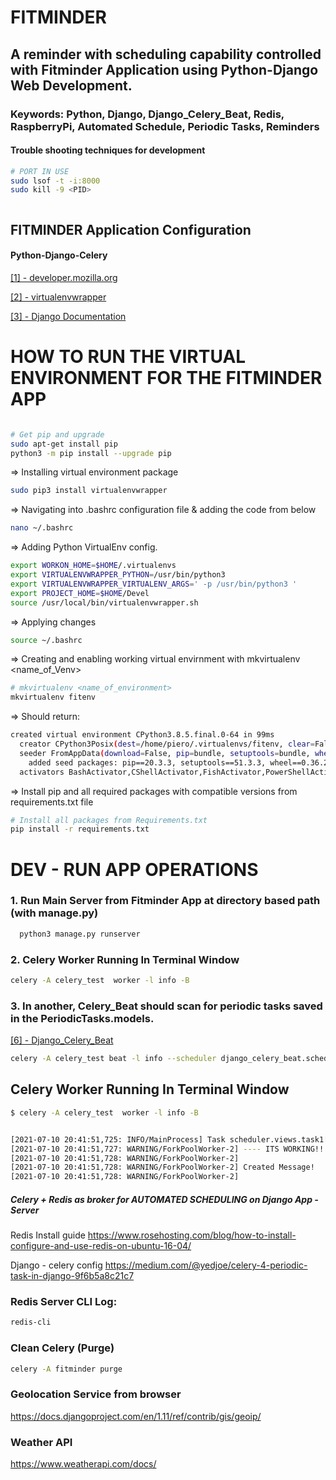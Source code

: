 # FITMINDER 

## A reminder with scheduling capability controlled with Fitminder Application using Python-Django Web Development.

### Keywords: Python, Django, Django_Celery_Beat, Redis, RaspberryPi, Automated Schedule, Periodic Tasks, Reminders


#### Trouble shooting techniques for development
```bash
# PORT IN USE
sudo lsof -t -i:8000
sudo kill -9 <PID>
```

```bash 
```
## FITMINDER Application Configuration

#### Python-Django-Celery 

[[1] - developer.mozilla.org ](https://developer.mozilla.org/en-US/docs/Learn/Server-side/Django/development_environment)


[[2] -  virtualenvwrapper ](https://virtualenvwrapper.readthedocs.io/en/latest/)


[[3] - Django Documentation](https://docs.djangoproject.com/en/3.2/)



# HOW TO RUN THE VIRTUAL ENVIRONMENT FOR THE FITMINDER APP

``` bash

# Get pip and upgrade
sudo apt-get install pip
python3 -m pip install --upgrade pip
```

=> Installing virtual environment package
``` bash
sudo pip3 install virtualenvwrapper

```
=> Navigating into .bashrc configuration file & adding the code from below

```bash 
nano ~/.bashrc
```
=> Adding Python VirtualEnv config.

```bash 
export WORKON_HOME=$HOME/.virtualenvs
export VIRTUALENVWRAPPER_PYTHON=/usr/bin/python3
export VIRTUALENVWRAPPER_VIRTUALENV_ARGS=' -p /usr/bin/python3 '
export PROJECT_HOME=$HOME/Devel
source /usr/local/bin/virtualenvwrapper.sh
```

=> Applying changes

```bash 
source ~/.bashrc
```

=> Creating and enabling working virtual envirnment with mkvirtualenv <name_of_Venv>

```bash 
# mkvirtualenv <name_of_environment>
mkvirtualenv fitenv
```

=> Should return: 
``` bash
created virtual environment CPython3.8.5.final.0-64 in 99ms
  creator CPython3Posix(dest=/home/piero/.virtualenvs/fitenv, clear=False, no_vcs_ignore=False, global=False)
  seeder FromAppData(download=False, pip=bundle, setuptools=bundle, wheel=bundle, via=copy, app_data_dir=/home/piero/.local/share/virtualenv)
    added seed packages: pip==20.3.3, setuptools==51.3.3, wheel==0.36.2
  activators BashActivator,CShellActivator,FishActivator,PowerShellActivator,PythonActivator,XonshActivator
```
=> Install pip and all required packages with compatible versions from requirements.txt file

```bash 
# Install all packages from Requirements.txt
pip install -r requirements.txt
```


# DEV - RUN APP OPERATIONS

### 1. Run Main Server from Fitminder App at directory based path (with manage.py)
```bash 
  python3 manage.py runserver
```
### 2. Celery Worker Running In Terminal Window
```bash
celery -A celery_test  worker -l info -B
```

### 3. In another, Celery_Beat should scan for periodic tasks saved in the PeriodicTasks.models.

[[6] - Django_Celery_Beat](https://github.com/celery/django-celery-beat)
```bash
celery -A celery_test beat -l info --scheduler django_celery_beat.schedulers:DatabaseScheduler
```

## Celery Worker Running In Terminal Window

```bash
$ celery -A celery_test  worker -l info -B


[2021-07-10 20:41:51,725: INFO/MainProcess] Task scheduler.views.task1[b68765ec-a04f-476b-97c6-6cab2a83c383] received
[2021-07-10 20:41:51,727: WARNING/ForkPoolWorker-2] ---- ITS WORKING!!! ----
[2021-07-10 20:41:51,728: WARNING/ForkPoolWorker-2]  
[2021-07-10 20:41:51,728: WARNING/ForkPoolWorker-2] Created Message!
[2021-07-10 20:41:51,728: WARNING/ForkPoolWorker-2] 

```

##### Celery + Redis as broker for AUTOMATED SCHEDULING on Django App - Server

Redis Install guide
https://www.rosehosting.com/blog/how-to-install-configure-and-use-redis-on-ubuntu-16-04/

Django - celery config 
https://medium.com/@yedjoe/celery-4-periodic-task-in-django-9f6b5a8c21c7


### Redis Server CLI Log: 

```bash 
redis-cli
```

### Clean Celery (Purge)

```bash 
celery -A fitminder purge
```



### Geolocation Service from browser
https://docs.djangoproject.com/en/1.11/ref/contrib/gis/geoip/


### Weather API
https://www.weatherapi.com/docs/